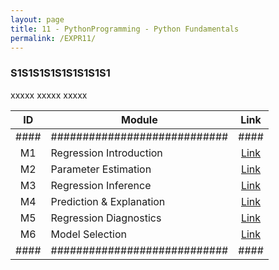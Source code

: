 ```yaml
---
layout: page
title: 11 - PythonProgramming - Python Fundamentals
permalink: /EXPR11/
---
```


<h3>S1S1S1S1S1S1S1S1S1</h3>

xxxxx xxxxx xxxxx

| ID | Module                     |Link|
|:--:|----------------------------|:--:|
|####|############################|####|
| M1 | Regression Introduction    |[Link](/03-MSDS-Courses/MSDS07/M1/)|
| M2 | Parameter Estimation       |[Link](/03-MSDS-Courses/MSDS07/M2/)|
| M3 | Regression Inference       |[Link](/03-MSDS-Courses/MSDS07/M3/)|
| M4 | Prediction & Explanation   |[Link](/03-MSDS-Courses/MSDS07/M4/)|
| M5 | Regression Diagnostics     |[Link](/03-MSDS-Courses/MSDS07/M5/)|
| M6 | Model Selection            |[Link](/03-MSDS-Courses/MSDS07/M6/)|
|####|############################|####|

